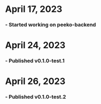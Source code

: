 # April 17, 2023

### - Started working on peeko-backend

# April 24, 2023

### - Published v0.1.0-test.1

# April 26, 2023

### - Published v0.1.0-test.2
